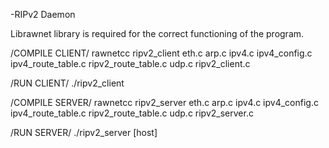 -RIPv2 Daemon

Librawnet library is required for the correct functioning of the program.

/COMPILE CLIENT/
rawnetcc ripv2_client eth.c arp.c ipv4.c ipv4_config.c ipv4_route_table.c ripv2_route_table.c udp.c ripv2_client.c

/RUN CLIENT/
./ripv2_client


/COMPILE SERVER/
rawnetcc ripv2_server eth.c arp.c ipv4.c ipv4_config.c ipv4_route_table.c ripv2_route_table.c udp.c ripv2_server.c

/RUN SERVER/
./ripv2_server [host]
